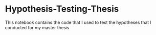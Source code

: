 # Hypothesis-Testing-Thesis
This notebook contains the code that I used to test the hypotheses that I conducted for my master thesis
